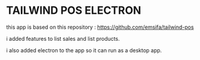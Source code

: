 TAILWIND POS ELECTRON
============

this app is based on this repository : https://github.com/emsifa/tailwind-pos

i added features to list sales and list products.

i also added electron to the app so it can run as a desktop app.